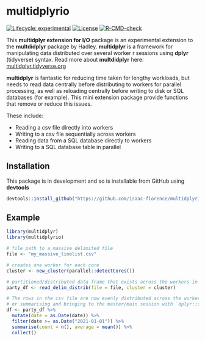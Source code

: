 
<!-- README.md is generated from README.Rmd. Please edit that file -->

# multidplyrio

<!-- badges: start -->

[![Lifecycle:
experimental](https://img.shields.io/badge/lifecycle-experimental-orange.svg)](https://lifecycle.r-lib.org/articles/stages.html#experimental)
[![License](https://img.shields.io/badge/LICENSE-MIT-green.svg)](https://mit-license.org/)
[![R-CMD-check](https://github.com/isaac-florence/multidplyrio/workflows/R-CMD-check/badge.svg)](https://github.com/isaac-florence/multidplyrio/actions)
<!-- badges: end -->

This **multidplyr extension for I/O** package is an experimental
extension to the **multdidplyr** package by Hadley. **multidplyr** is a
framework for manipulating data distributed over several worker r
sessions using **dplyr** (tidyverse) syntax. Read more about
**multdidplyr** here:
[multidplyr.tidyverse.org](https://multidplyr.tidyverse.org)

**multidplyr** is fantastic for reducing time taken for lengthy
workloads, but needs to read data centrally before distributing to
workers for parallel processing, as well as reloading centrally before
writing to disk or SQL databases (for example). This mini extension
package provide functions that remove or reduce this issues.

These include:  
- Reading a csv file directly into workers  
- Writing to a csv file sequentially across workers  
- Reading data from a SQL database directly to workers  
- Writing to a SQL database table in parallel

## Installation

This package is in development and so is installable from GitHub using
**devtools**

``` r
devtools::install_github("https://github.com/isaac-florence/multidplyrio")
```

## Example

``` r
library(multidplyr)
library(multidplyrio)

# file path to a massive delimited file
file <- "my_massive_linelist.csv"

# creates one worker for each core
cluster <- new_cluster(parallel::detectCores())

# partitioned/distributed data frame that exists across the workers in `cluster`
party_df <- read_delim_distrib(file = file, cluster = cluster)

# The rows in the csv file are now evenly distributed across the workers ready for normal multidplyr manipulation,
# or summarising and bringing to the master/main session with `dplyr::collect()`
df <- party_df %>%
  mutate(date = as.Date(date)) %>% 
  filter(date >= as.Date("2021-01-01")) %>% 
  summarise(count = n(), average = mean()) %>% 
  collect()
```
